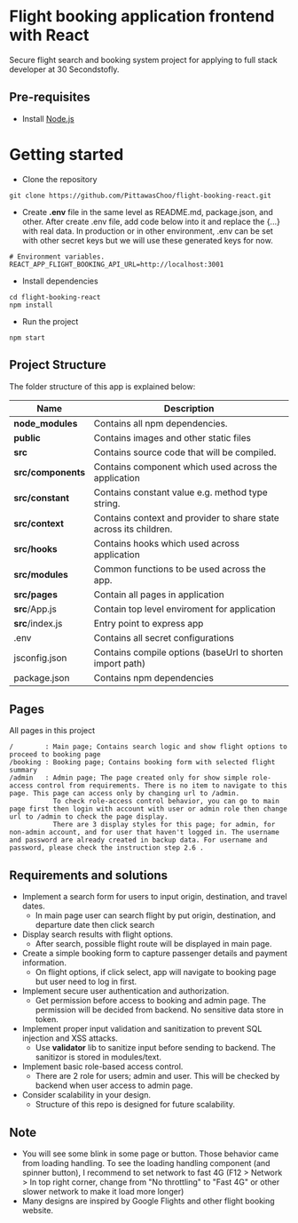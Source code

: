 # Flight booking application frontend with React
Secure flight search and booking system project for applying to full stack developer at 30 Secondstofly.

## Pre-requisites
- Install [Node.js](https://nodejs.org/en/)

# Getting started
- Clone the repository
```
git clone https://github.com/PittawasChoo/flight-booking-react.git
```
- Create **.env** file in the same level as README.md, package.json, and other. After create .env file, add code below into it and replace the {...} with real data. In production or in other environment, .env can be set with other secret keys but we will use these generated keys for now.
```
# Environment variables.
REACT_APP_FLIGHT_BOOKING_API_URL=http://localhost:3001
```
- Install dependencies
```
cd flight-booking-react
npm install
```
- Run the project
```
npm start
```

## Project Structure
The folder structure of this app is explained below:

| Name | Description |
| ------------------------ | --------------------------------------------------------------------------------------------- |
| **node_modules** | Contains all npm dependencies. |
| **public** | Contains images and other static files |
| **src** | Contains source code that will be compiled. |
| **src/components** | Contains component which used across the application |
| **src/constant**| Contains constant value e.g. method type string. |
| **src/context**| Contains context and provider to share state across its children. |
| **src/hooks** | Contains hooks which used across application |
| **src/modules** | Common functions to be used across the app. |
| **src/pages** | Contain all pages in application |
| **src**/App.js | Contain top level enviroment for application |
| **src**/index.js | Entry point to express app |
| .env | Contains all secret configurations |
| jsconfig.json | Contains compile options (baseUrl to shorten import path) |
| package.json | Contains npm dependencies |

## Pages
All pages in this project
```
/        : Main page; Contains search logic and show flight options to proceed to booking page
/booking : Booking page; Contains booking form with selected flight summary
/admin   : Admin page; The page created only for show simple role-access control from requirements. There is no item to navigate to this page. This page can access only by changing url to /admin. 
           To check role-access control behavior, you can go to main page first then login with account with user or admin role then change url to /admin to check the page display.
           There are 3 display styles for this page; for admin, for non-admin account, and for user that haven't logged in. The username and password are already created in backup data. For username and password, please check the instruction step 2.6 .
```

## Requirements and solutions
- 	Implement a search form for users to input origin, destination, and travel dates.
    - In main page user can search flight by put origin, destination, and departure date then click search
- 	Display search results with flight options.
    - After search, possible flight route will be displayed in main page.
- 	Create a simple booking form to capture passenger details and payment information.
    - On flight options, if click select, app will navigate to booking page but user need to log in first.
-   Implement secure user authentication and authorization.
    - Get permission before access to booking and admin page. The permission will be decided from backend. No sensitive data store in token.
-   Implement proper input validation and sanitization to prevent SQL injection and XSS attacks.
    - Use **validator** lib to sanitize input before sending to backend. The sanitizor is stored in modules/text.
-   Implement basic role-based access control.
    - There are 2 role for users; admin and user. This will be checked by backend when user access to admin page.
-   Consider scalability in your design.
    - Structure of this repo is designed for future scalability.

## Note
- You will see some blink in some page or button. Those behavior came from loading handling. To see the loading handling component (and spinner button), I recommend to set network to fast 4G (F12 > Network > In top right corner, change from "No throttling" to "Fast 4G" or other slower network to make it load more longer)
- Many designs are inspired by Google Flights and other flight booking website.

